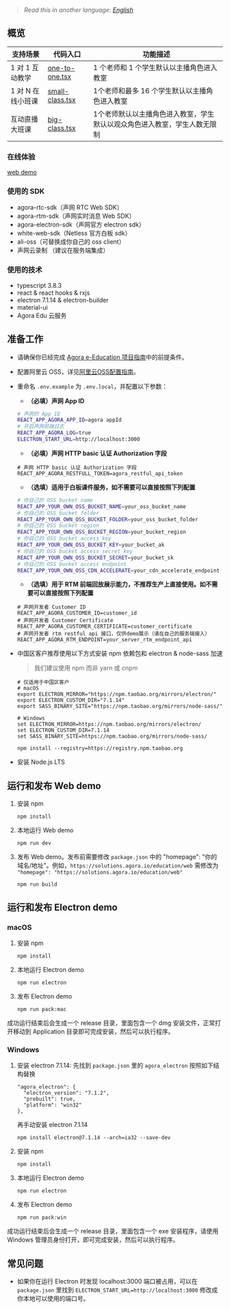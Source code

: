 > *Read this in another language: [English](https://github.com/AgoraIO-Usecase/eEducation/wiki/Run-the-Web-&-Electron-Project)*

## 概览

|支持场景|代码入口|功能描述|
| ---- | ----- | ----- |
|1 对 1 互动教学 | [one-to-one.tsx](https://github.com/AgoraIO-Usecase/eEducation/blob/master/education_web/src/pages/classroom/one-to-one.tsx) | 1 个老师和 1 个学生默认以主播角色进入教室 |
|1 对 N 在线小班课| [small-class.tsx](https://github.com/AgoraIO-Usecase/eEducation/blob/master/education_web/src/pages/classroom/small-class.tsx) | 1个老师和最多 16 个学生默认以主播角色进入教室 |
|互动直播大班课| [big-class.tsx](https://github.com/AgoraIO-Usecase/eEducation/blob/master/education_web/src/pages/classroom/big-class.tsx) | 1个老师默认以主播角色进入教室，学生默认以观众角色进入教室，学生人数无限制 |

### 在线体验

[web demo](https://solutions.agora.io/education/web/)

### 使用的 SDK

- agora-rtc-sdk（声网 RTC Web SDK）
- agora-rtm-sdk（声网实时消息 Web SDK）
- agora-electron-sdk（声网官方 electron sdk）
- white-web-sdk（Netless 官方白板 sdk）
- ali-oss（可替换成你自己的 oss client）
- 声网云录制 （建议在服务端集成）

### 使用的技术
- typescript 3.8.3
- react & react hooks & rxjs
- electron 7.1.14 & electron-builder
- material-ui
- Agora Edu 云服务

## 准备工作

- 请确保你已经完成 [Agora e-Education 项目指南](https://github.com/AgoraIO-Usecase/eEducation/wiki/Agora-eEducation-%E9%A1%B9%E7%9B%AE%E6%8C%87%E5%8D%97)中的前提条件。
- 配置阿里云 OSS，详见[阿里云OSS配置指南](https://github.com/AgoraIO-Usecase/eEducation/wiki/%E9%98%BF%E9%87%8C%E4%BA%91OSS%E9%85%8D%E7%BD%AE%E6%8C%87%E5%8D%97)。
- 重命名 `.env.example` 为 `.env.local`，并配置以下参数：
   - **（必填）声网 App ID**
   ```bash
   # 声网的 App ID
   REACT_APP_AGORA_APP_ID=agora appId
   # 开启声网前端日志
   REACT_APP_AGORA_LOG=true
   ELECTRON_START_URL=http://localhost:3000
   ```
   - **（必填）声网 HTTP basic 认证 Authorization 字段**
   ```
   # 声网 HTTP basic 认证 Authorization 字段
   REACT_APP_AGORA_RESTFULL_TOKEN=agora_restful_api_token
   ```
   - **（选填）适用于白板课件服务，如不需要可以直接按照下列配置**
   ```bash
   # 你自己的 OSS bucket name
   REACT_APP_YOUR_OWN_OSS_BUCKET_NAME=your_oss_bucket_name
   # 你自己的 OSS bucket folder
   REACT_APP_YOUR_OWN_OSS_BUCKET_FOLDER=your_oss_bucket_folder
   # 你自己的 OSS bucket region
   REACT_APP_YOUR_OWN_OSS_BUCKET_REGION=your_bucket_region
   # 你自己的 OSS bucket access key
   REACT_APP_YOUR_OWN_OSS_BUCKET_KEY=your_bucket_ak
   # 你自己的 OSS bucket access secret key
   REACT_APP_YOUR_OWN_OSS_BUCKET_SECRET=your_bucket_sk
   # 你自己的 OSS bucket access endpoint
   REACT_APP_YOUR_OWN_OSS_CDN_ACCELERATE=your_cdn_accelerate_endpoint
   ```
   - **（选填）用于 RTM 前端回放展示能力，不推荐生产上直接使用。如不需要可以直接按照下列配置**
   ```
   # 声网开发者 Customer ID
   REACT_APP_AGORA_CUSTOMER_ID=customer_id
   # 声网开发者 Customer Certificate
   REACT_APP_AGORA_CUSTOMER_CERTIFICATE=customer_certificate
   # 声网开发者 rtm restful api 接口，仅供demo展示（请在自己的服务端接入）
   REACT_APP_AGORA_RTM_ENDPOINT=your_server_rtm_endpoint_api
   ```

- 中国区客户推荐使用以下方式安装 npm 依赖包和 electron & node-sass 加速
  > 我们建议使用 npm 而非 yarn 或 cnpm
  ```
  # 仅适用于中国区客户
  # macOS
  export ELECTRON_MIRROR="https://npm.taobao.org/mirrors/electron/"
  export ELECTRON_CUSTOM_DIR="7.1.14"
  export SASS_BINARY_SITE="https://npm.taobao.org/mirrors/node-sass/"

  # Windows
  set ELECTRON_MIRROR=https://npm.taobao.org/mirrors/electron/
  set ELECTRON_CUSTOM_DIR=7.1.14
  set SASS_BINARY_SITE=https://npm.taobao.org/mirrors/node-sass/

  npm install --registry=https://registry.npm.taobao.org
  ```

- 安装 Node.js LTS

## 运行和发布 Web demo

1. 安装 npm

   ```
   npm install
   ```

2. 本地运行 Web demo

   ```
   npm run dev
   ```
3. 发布 Web demo。发布前需要修改 `package.json` 中的 "homepage": "你的域名/地址"。例如，`https://solutions.agora.io/education/web` 需修改为 `"homepage": "https://solutions.agora.io/education/web"` 

   ```
   npm run build
   ```

## 运行和发布 Electron demo

### macOS
1. 安装 npm

   ```
   npm install
   ```
2. 本地运行 Electron demo

   ```
   npm run electron  
   ```

2. 发布 Electron demo

   ```
   npm run pack:mac
   ```

成功运行结束后会生成一个 release 目录，里面包含一个 dmg 安装文件，正常打开移动到 Application 目录即可完成安装，然后可以执行程序。 

### Windows
1. 安装 electron 7.1.14: 先找到 `package.json` 里的 `agora_electron` 按照如下结构替换
   ```
   "agora_electron": {
     "electron_version": "7.1.2",
     "prebuilt": true,
     "platform": "win32"
   },
   ```
   再手动安装 electron 7.1.14
   ```
   npm install electron@7.1.14 --arch=ia32 --save-dev
   ```
2. 安装 npm
   ```
   npm install
   ```

3. 本地运行 Electron demo

   ```
   npm run electron  
   ```

4. 发布 Electron demo

   ```
   npm run pack:win
   ```

成功运行结束后会生成一个 release 目录，里面包含一个 exe 安装程序，请使用 Windows 管理员身份打开，即可完成安装，然后可以执行程序。

## 常见问题 
- 如果你在运行 Electron 时发现 localhost:3000 端口被占用，可以在 `package.json` 里找到 `ELECTRON_START_URL=http://localhost:3000` 修改成你本地可以使用的端口号。 
